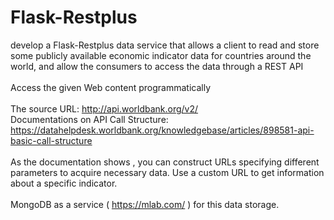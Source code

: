 # Flask-Restplus
develop a Flask-Restplus data service that allows a client to read and store some publicly available economic indicator data for countries around the world, and allow the consumers to access the data through a REST API<br><br>
Access the given Web content programmatically<br><br>
The source URL: http://api.worldbank.org/v2/<br>
Documentations on API Call Structure: https://datahelpdesk.worldbank.org/knowledgebase/articles/898581-api-basic-call-structure<br><br>
As the documentation shows , you can construct URLs specifying different parameters to acquire necessary data. Use a custom URL to get information about a specific indicator. <br><br>
 MongoDB as a service ( https://mlab.com/ ) for this data storage.<br>
